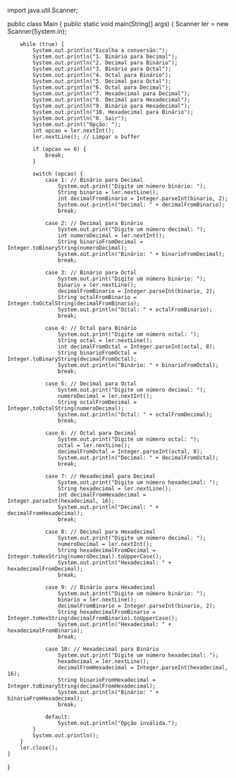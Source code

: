 import java.util.Scanner;

public class Main {
    public static void main(String[] args) {
        Scanner ler = new Scanner(System.in);
        
        while (true) {
            System.out.println("Escolha a conversão:");
            System.out.println("1. Binário para Decimal");
            System.out.println("2. Decimal para Binário");
            System.out.println("3. Binário para Octal");
            System.out.println("4. Octal para Binário");
            System.out.println("5. Decimal para Octal");
            System.out.println("6. Octal para Decimal");
            System.out.println("7. Hexadecimal para Decimal");
            System.out.println("8. Decimal para Hexadecimal");
            System.out.println("9. Binário para Hexadecimal");
            System.out.println("10. Hexadecimal para Binário");
            System.out.println("0. Sair");
            System.out.print("Opção: ");
            int opcao = ler.nextInt();
            ler.nextLine(); // Limpar o buffer

            if (opcao == 0) {
                break;
            }

            switch (opcao) {
                case 1: // Binário para Decimal
                    System.out.print("Digite um número binário: ");
                    String binario = ler.nextLine();
                    int decimalFromBinario = Integer.parseInt(binario, 2);
                    System.out.println("Decimal: " + decimalFromBinario);
                    break;

                case 2: // Decimal para Binário
                    System.out.print("Digite um número decimal: ");
                    int numeroDecimal = ler.nextInt();
                    String binarioFromDecimal = Integer.toBinaryString(numeroDecimal);
                    System.out.println("Binário: " + binarioFromDecimal);
                    break;

                case 3: // Binário para Octal
                    System.out.print("Digite um número binário: ");
                    binario = ler.nextLine();
                    decimalFromBinario = Integer.parseInt(binario, 2);
                    String octalFromBinario = Integer.toOctalString(decimalFromBinario);
                    System.out.println("Octal: " + octalFromBinario);
                    break;

                case 4: // Octal para Binário
                    System.out.print("Digite um número octal: ");
                    String octal = ler.nextLine();
                    int decimalFromOctal = Integer.parseInt(octal, 8);
                    String binarioFromOctal = Integer.toBinaryString(decimalFromOctal);
                    System.out.println("Binário: " + binarioFromOctal);
                    break;

                case 5: // Decimal para Octal
                    System.out.print("Digite um número decimal: ");
                    numeroDecimal = ler.nextInt();
                    String octalFromDecimal = Integer.toOctalString(numeroDecimal);
                    System.out.println("Octal: " + octalFromDecimal);
                    break;

                case 6: // Octal para Decimal
                    System.out.print("Digite um número octal: ");
                    octal = ler.nextLine();
                    decimalFromOctal = Integer.parseInt(octal, 8);
                    System.out.println("Decimal: " + decimalFromOctal);
                    break;

                case 7: // Hexadecimal para Decimal
                    System.out.print("Digite um número hexadecimal: ");
                    String hexadecimal = ler.nextLine();
                    int decimalFromHexadecimal = Integer.parseInt(hexadecimal, 16);
                    System.out.println("Decimal: " + decimalFromHexadecimal);
                    break;

                case 8: // Decimal para Hexadecimal
                    System.out.print("Digite um número decimal: ");
                    numeroDecimal = ler.nextInt();
                    String hexadecimalFromDecimal = Integer.toHexString(numeroDecimal).toUpperCase();
                    System.out.println("Hexadecimal: " + hexadecimalFromDecimal);
                    break;

                case 9: // Binário para Hexadecimal
                    System.out.print("Digite um número binário: ");
                    binario = ler.nextLine();
                    decimalFromBinario = Integer.parseInt(binario, 2);
                    String hexadecimalFromBinario = Integer.toHexString(decimalFromBinario).toUpperCase();
                    System.out.println("Hexadecimal: " + hexadecimalFromBinario);
                    break;

                case 10: // Hexadecimal para Binário
                    System.out.print("Digite um número hexadecimal: ");
                    hexadecimal = ler.nextLine();
                    decimalFromHexadecimal = Integer.parseInt(hexadecimal, 16);
                    String binarioFromHexadecimal = Integer.toBinaryString(decimalFromHexadecimal);
                    System.out.println("Binário: " + binarioFromHexadecimal);
                    break;

                default:
                    System.out.println("Opção inválida.");
            }
            System.out.println();
        }
        ler.close();
    }
}

